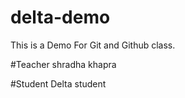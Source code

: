 # delta-demo
This is a Demo For Git and Github class.

#Teacher
shradha khapra

#Student
Delta student